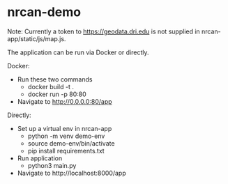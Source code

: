 # nrcan-demo

Note: Currently a token to https://geodata.dri.edu is not supplied in nrcan-app/static/js/map.js. 

The application can be run via Docker or directly. 

Docker:
  - Run these two commands
    - docker build -t <name> .
    - docker run -p 80:80 <name>
  - Navigate to http://0.0.0.0:80/app
 
Directly:
  - Set up a virtual env in nrcan-app
    - python -m venv demo-env
    - source demo-env/bin/activate
    - pip install requirements.txt
  - Run application
    - python3 main.py
  - Navigate to http://localhost:8000/app

